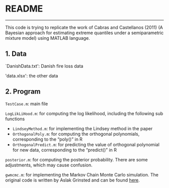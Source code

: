 # README
-------------------------------------------

This code is trying to replicate the work of Cabras and Castellanos (2011) (A Bayesian approach for estimating extreme quantiles under a semiparametric mixture model) using MATLAB language.

## 1. Data

`DanishData.txt': Danish fire loss data

'data.xlsx': the other data

## 2. Program

`TestCase.m`: main file

`LogLikLiHood.m`: for computing the log likelihood, including the following sub functions

- `LindseyMethod.m`: for implementing the Lindsey method in the paper
- `OrthogonalPoly.m`: for computing the orthogonal polynomials, corresponding to the “poly()” in R
- `OrthogonalPredict.m`: for predicting the value of orthogonal polynomial for new data, corresponding to the “predict()” in R

`posterior.m`: for computing the posterior probability. There are some adjustments, which may cause confusion.

`gwmcmc.m`: for implementing the Markov Chain Monte Carlo simulation. The original code is written by Aslak Grinsted and can be found [here](https://github.com/grinsted/gwmcmc).
